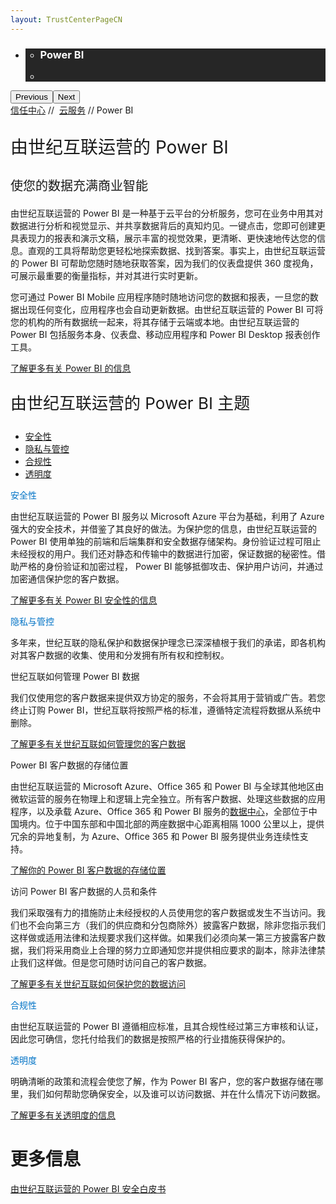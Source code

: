 ```yaml
---
layout: TrustCenterPageCN
---
```

<div class="row-fluid">
   <div class="span">
      <div>
         <div id="HeroWrapper" data-cols="1" data-view1="1" data-view2="1" data-view3="1" data-view4="1" class="row-fluid wider hero grid-container">
            <div class="span bp0-col-1-1 bp1-col-1-1 bp2-col-1-1 bp3-col-1-1">
               <div bi:type="slideshow" class="slideshow slideshow-hero hero" xmlns:bi="urn:schemas-microsoft-com:mscom:bi">
                  <ul bi:type="list" class="slides">
                     <li id="slide-1" bi:index="0" selectBi="">
                        <div class="heroitem light-foreground" bi:type="heroitem">
                           <div class="media" bi:parenttitle="t1">
                              <a href="" bi:track="False" bi:titleflag="t1" bi:index="0">
                                 <div data-picture="" data-alt="You are in control of your data" data-disable-swap-below="">
                                    <div data-src="https://c.s-microsoft.com/en-us/CMSImages/MS_TrustCenter_Privacy_Header.jpg?version=dc9c5b9b-c334-7922-892a-15c2cd65053d"></div>
                                    <noscript></noscript>
                                 </div>
                              </a>
                           </div>
                           <div class="text" bi:type="cta">
                              <div class="text-container">
                                 <div class="box" style="background: rgba(0,0,0,.85); color: #FFFFFF;">
                                    <ul bi:type="list" class="headerCaption subpageHeaderCaption">
                                       <li class="box-title">
                                          <h3 class="box-title" bi:type="title" bi:title="t1" style="color: #FFFFFF;">Power BI </h3>
                                       </li>
                                       <li class="box-actions box-description"><a target="_self" class="mscom-link" href=""></a></li>
                                    </ul>
                                 </div>
                              </div>
                           </div>
                        </div>
                     </li>
                  </ul>
                  <div class="navigation international" bi:track="false">
                     <div class="grid-container settop" data-title-text="Go To Slide "></div>
                  </div>
                  <div class="prev-next" bi:track="false"><button class="prev"><span class="icon-left" aria-hidden="true"></span><span class="screen-reader-text">Previous</span></button><button class="next"><span class="icon-right" aria-hidden="true"></span><span class="screen-reader-text">Next</span></button></div>
                  <div id="play-pause" class="play-pause" style="display:none">
                     <div class="pause"><button id="pauseButton" class="pause_button"><span class="icon-pause" aria-hidden="true"></span><span class="screen-reader-text">Pause</span></button></div>
                     <div class="play"><button id="playButton" class="play_button"><span class="icon-play" aria-hidden="true"></span><span class="screen-reader-text">Play</span></button></div>
                  </div>
               </div>
            </div>
         </div>
        <div id="BreadcrumbWrapper" data-cols="1" data-view1="1" data-view2="1" data-view3="1" data-view4="1" class="row-fluid grid-container mscom-grid-container breadcrumbs">
            <div class="span bp0-col-1-1 bp1-col-1-1 bp2-col-1-1 bp3-col-1-1">
            	<a target="_self" class="mscom-link" href="../default-cn.html">信任中心</a> // 
               <a target="_self" class="mscom-link" href="../cloudservices/default-cn.html">云服务</a> // Power BI
            </div>
         </div>
         <div id="ContentWrapper" data-cols="2" data-view1="1" data-view2="2" data-view3="2" data-view4="2" class="row-fluid subpageBody">
            <div class="span bp0-col-1-1 bp2-col-2-1 bp3-col-2-1 bp1-col-2-2">
                     <p style="font-size:28px">由世纪互联运营的 Power BI</p>
                     <p style="font-size:20px;">使您的数据充满商业智能</p>
                     <p>由世纪互联运营的 Power BI 是一种基于云平台的分析服务，您可在业务中用其对数据进行分析和视觉显示、并共享数据背后的真知灼见。一键点击，您即可创建更具表现力的报表和演示文稿，展示丰富的视觉效果，更清晰、更快速地传达您的信息。直观的工具将帮助您更轻松地探索数据、找到答案。事实上，由世纪互联运营的 Power BI  可帮助您随时随地获取答案，因为我们的仪表盘提供 360 度视角，可展示最重要的衡量指标，并对其进行实时更新。</p>
                     <p>您可通过 Power BI Mobile 应用程序随时随地访问您的数据和报表，一旦您的数据出现任何变化，应用程序也会自动更新数据。由世纪互联运营的 Power BI 可将您的机构的所有数据统一起来，将其存储于云端或本地。由世纪互联运营的 Power BI 包括服务本身、仪表盘、移动应用程序和 Power BI Desktop 报表创作工具。</p>
                        <p><a href="http://www.21vbluecloud.com/powerbi/">了解更多有关 Power BI 的信息</a></p>
                     <p style="font-size:26px;">由世纪互联运营的 Power BI 主题</p>
                     <ul>
                        <li><a href="../security/default.html">安全性</a></li>
                        <li><a href="../privacy/default.html">隐私与管控</a></li>
                        <li><a href="../compliance/default.html">合规性</a></li>
                        <li><a href="../transparency/default.html">透明度</a></li>
                     </ul>
                     <label style="color:rgb(0,115,198)">安全性</label>
                     <p>由世纪互联运营的 Power BI 服务以 Microsoft Azure 平台为基础，利用了 Azure 强大的安全技术，并借鉴了其良好的做法。为保护您的信息，由世纪互联运营的 Power BI 使用单独的前端和后端集群和安全数据存储架构。身份验证过程可阻止未经授权的用户。我们还对静态和传输中的数据进行加密，保证数据的秘密性。借助严格的身份验证和加密过程， Power BI 能够抵御攻击、保护用户访问，并通过加密通信保护您的客户数据。</p>
                        <p><a href="../security/powerbi-security.html">了解更多有关 Power BI 安全性的信息</a></p>
                     <label style="color:rgb(0,115,198)">隐私与管控</label>
                     <p>多年来，世纪互联的隐私保护和数据保护理念已深深植根于我们的承诺，即各机构对其客户数据的收集、使用和分发拥有所有权和控制权。</p>
                     <label>世纪互联如何管理 Power BI 数据</label>
                     <p>我们仅使用您的客户数据来提供双方协定的服务，不会将其用于营销或广告。若您终止订购 Power BI，世纪互联将按照严格的标准，遵循特定流程将数据从系统中删除。</p>
                        <p><a href="../privacy/you-own-your-data.html">了解更多有关世纪互联如何管理您的客户数据</a></p>
                     <label>Power BI 客户数据的存储位置</label>
                     <p>由世纪互联运营的 Microsoft Azure、Office 365 和 Power BI 与全球其他地区由微软运营的服务在物理上和逻辑上完全独立。所有客户数据、处理这些数据的应用程序，以及承载 Azure、Office 365 和 Power BI 服务的<a href="../transparency/you_know_where.html">数据中心</a>，全部位于中国境内。位于中国东部和中国北部的两座数据中心距离相隔 1000 公里以上，提供冗余的异地复制，为 Azure、Office 365 和 Power BI 服务提供业务连续性支持。</p>
                        <p><a href="../transparency/you_know_where.html">了解你的 Power BI 客户数据的存储位置</a></p>
                     <label>访问 Power BI 客户数据的人员和条件</label>
                     <p>我们采取强有力的措施防止未经授权的人员使用您的客户数据或发生不当访问。我们也不会向第三方（我们的供应商和分包商除外）披露客户数据，除非您指示我们这样做或适用法律和法规要求我们这样做。如果我们必须向某一第三方披露客户数据，我们将采用商业上合理的努力立即通知您并提供相应要求的副本，除非法律禁止我们这样做。但是您可随时访问自己的客户数据。</p>
                        <p><a href="../transparency/default.html">了解更多有关世纪互联如何保护您的数据访问</a></p>
                     <label style="color:rgb(0,115,198)">合规性</label>
                     <p>由世纪互联运营的 Power BI 遵循相应标准，且其合规性经过第三方审核和认证，因此您可确信，您托付给我们的数据是按照严格的行业措施获得保护的。</p>
                     <label style="color:rgb(0,115,198)">透明度</label>
                     <p>明确清晰的政策和流程会使您了解，作为 Power BI 客户，您的客户数据存储在哪里，我们如何帮助您确保安全，以及谁可以访问数据、并在什么情况下访问数据。</p>
                        <p><a href="../transparency/default.html">了解更多有关透明度的信息</a></p>
            </div>
            <div class="span bp0-col-1-1 bp2-col-2-1 bp3-col-2-1 bp1-col-2-2 bp0-clear bp1-clear">
                <div id="SideBarWrapper" data-cols="1" data-view1="1" data-view2="1" data-view3="1" data-view4="1" class="row-fluid">
                    <div id="SideBarContent" class="span bp0-col-1-1 bp1-col-1-1 bp2-col-1-1 bp3-col-1-1">
                        <h1>更多信息</h1>
                        <label><a target="_self" class="mscom-link" href="http://wacnppe.blob.core.chinacloudapi.cn/marketing-resource/documents/%E7%94%B1%E4%B8%96%E7%BA%AA%E4%BA%92%E8%81%94%E8%BF%90%E8%90%A5%E7%9A%84%20Power%20BI%20%E5%AE%89%E5%85%A8%E7%99%BD%E7%9A%AE%E4%B9%A6_May2017.pdf">由世纪互联运营的 Power BI 安全白皮书</a></label><br>
                        </div>
               </div>
           </div>        
         </div>
      </div>
   </div>
</div>
